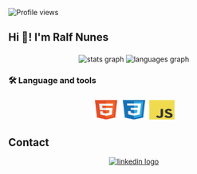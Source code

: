 <img src="https://komarev.com/ghpvc/?username=ralfnunes&color=yellow" alt="Profile views" /> </p> <h2 align="left">Hi 👋!  I'm Ralf Nunes <p align="left"> </h2> 

###

<div align="center">
  <img src="https://github-readme-stats.vercel.app/api?username=RalfNunes&hide_title=false&hide_rank=false&show_icons=true&include_all_commits=true&count_private=true&disable_animations=false&theme=dracula&locale=en&hide_border=false" height="150" alt="stats graph"  />
  <img src="https://github-readme-stats.vercel.app/api/top-langs?username=RalfNunes&locale=en&hide_title=false&layout=compact&card_width=320&langs_count=5&theme=dracula&hide_border=false" height="150" alt="languages graph"  />
</div>

<h3 align="left">🛠 Language and tools</h3>

###

<div align="center">
  <img src="https://github.com/devicons/devicon/blob/v2.15.1/icons/html5/html5-original.svg" height="40" width="52" alt="go logo"  />
  <img src="https://github.com/devicons/devicon/blob/v2.15.1/icons/css3/css3-original.svg" height="40" width="52" alt="rust logo"  />
  <img src="https://github.com/devicons/devicon/blob/v2.15.1/icons/javascript/javascript-original.svg" height="40" width="52" alt="ruby logo"  />

</div>

## Contact 

<div align="center">
  <a href="https://www.linkedin.com/in/ralf-nunes/" target="_blank">
    <img src="https://img.shields.io/static/v1?message=LinkedIn&logo=linkedin&label=&color=0077B5&logoColor=white&labelColor=&style=for-the-badge" height="35" alt="linkedin logo"  />
  </a>
</div>

###

<!-- [Snake animation](https://github.com/ralfnunes/ralfnunes/blob/output/github-contribution-grid-snake.svg) --!>

<!-- 
###
<br clear="both">


**RalfNunes/ralfnunes** is a ✨ _special_ ✨ repository because its `README.md` (this file) appears on your GitHub profile.

Here are some ideas to get you started:

- 🔭 I’m currently working on ...
- 🌱 I’m currently learning ...
- 👯 I’m looking to collaborate on ...
- 🤔 I’m looking for help with ...
- 💬 Ask me about ...
- 📫 How to reach me: ...
- 😄 Pronouns: ...
- ⚡ Fun fact: ...
-->
